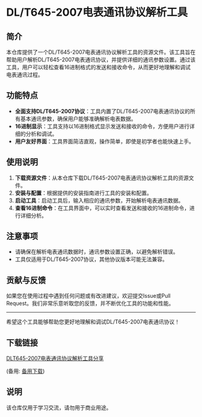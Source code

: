 # DL/T645-2007电表通讯协议解析工具

## 简介
本仓库提供了一个DL/T645-2007电表通讯协议解析工具的资源文件。该工具旨在帮助用户解析DL/T645-2007电表通讯协议，并提供详细的通讯参数设置。通过该工具，用户可以轻松查看16进制格式的发送和接收命令，从而更好地理解和调试电表通讯过程。

## 功能特点
- **全面支持DL/T645-2007协议**：工具内置了DL/T645-2007电表通讯协议的所有基本通讯参数，确保用户能够准确解析电表数据。
- **16进制显示**：工具支持以16进制格式显示发送和接收的命令，方便用户进行详细的分析和调试。
- **用户友好界面**：工具界面简洁直观，操作简单，即使是初学者也能快速上手。

## 使用说明
1. **下载资源文件**：从本仓库下载DL/T645-2007电表通讯协议解析工具的资源文件。
2. **安装与配置**：根据提供的安装指南进行工具的安装和配置。
3. **启动工具**：启动工具后，输入相应的通讯参数，开始解析电表通讯数据。
4. **查看16进制命令**：在工具界面中，可以实时查看发送和接收的16进制命令，进行详细分析。

## 注意事项
- 请确保在解析电表通讯数据时，通讯参数设置正确，以避免解析错误。
- 工具仅适用于DL/T645-2007协议，其他协议版本可能无法兼容。

## 贡献与反馈
如果您在使用过程中遇到任何问题或有改进建议，欢迎提交Issue或Pull Request。我们非常乐意听取您的反馈，并不断优化工具的功能和性能。

---

希望这个工具能够帮助您更好地理解和调试DL/T645-2007电表通讯协议！

## 下载链接
[DLT645-2007电表通讯协议解析工具分享](https://pan.quark.cn/s/80598b295ac8) 

(备用: [备用下载](https://pan.baidu.com/s/1I7syeXtQ4YcF_6jjeXhOEw?pwd=1234))

## 说明

该仓库仅用于学习交流，请勿用于商业用途。
